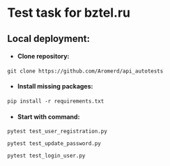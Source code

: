 # Test task for bztel.ru

## Local deployment:
- #### Clone repository: 
~~~ 
git clone https://github.com/Aromerd/api_autotests
~~~

- #### Install missing packages:
~~~ 
pip install -r requirements.txt
~~~
- #### Start with command:
~~~ 
pytest test_user_registration.py
~~~
~~~
pytest test_update_password.py
~~~
~~~
pytest test_login_user.py
~~~
